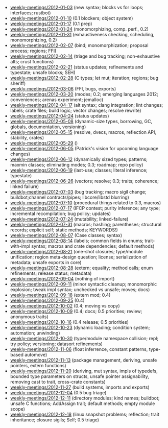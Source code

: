 
* [weekly-meetings/2012-01-03](weekly-meetings/2012-01-03.md) (new syntax; blocks vs for loops; interfaces; rustbot)
* [weekly-meetings/2012-01-10](weekly-meetings/2012-01-10.md) (0.1 blockers; object system)
* [weekly-meetings/2012-01-17](weekly-meetings/2012-01-17.md) (0.1 prep)
* [weekly-meetings/2012-01-24](weekly-meetings/2012-01-24.md) (monomorphizing, comp. perf., 0.2)
* [weekly-meetings/2012-01-31](weekly-meetings/2012-01-31.md) (exhaustiveness checking, scheduling, monomorphizing, 0.2)
* [weekly-meetings/2012-02-07](weekly-meetings/2012-02-07.md) (bind; monomorphization; proposal process; regions; FFI)
* [weekly-meetings/2012-02-14](weekly-meetings/2012-02-14.md) (triage and bug tracking; non-exhaustive alts; crust functions)
* [weekly-meetings/2012-02-21](weekly-meetings/2012-02-21.md) (status updates; refinements and typestate; unsafe blocks; SEH)
* [weekly-meetings/2012-02-28](weekly-meetings/2012-02-28.md) (C types; let mut; iteration; regions; bug sheriff)
* [weekly-meetings/2012-03-06](weekly-meetings/2012-03-06.md) (FFI, bugs, exports)
* [weekly-meetings/2012-03-20](weekly-meetings/2012-03-20.md) (modes; 0.2; emerging languages 2012; conveniences; arenas experiment; jemalloc)
* [weekly-meetings/2012-04-17](weekly-meetings/2012-04-17.md) (alt syntax; clang integration; lint changes; labels; crate files; build logic; vector changes; resolve rewrite)
* [weekly-meetings/2012-04-24](weekly-meetings/2012-04-24.md) (status updates)
* [weekly-meetings/2012-05-08](weekly-meetings/2012-05-08.md) (dynamic-size types, borrowing, GC, globals, documentation, versioning)
* [weekly-meetings/2012-05-15](weekly-meetings/2012-05-15.md) (resolve, dvecs, macros, reflection API, stability, crates)
* [weekly-meetings/2012-05-29](weekly-meetings/2012-05-29.md) ()
* [weekly-meetings/2012-06-05](weekly-meetings/2012-06-05.md) (Patrick's vision for upcoming language changes)
* [weekly-meetings/2012-06-12](weekly-meetings/2012-06-12.md) (dynamically sized types; patterns; maxmin classes; eliminating modes; 0.3; roadmap; repo policy)
* [weekly-meetings/2012-06-19](weekly-meetings/2012-06-19.md) (last-use; classes; literal inference; typestate)
* [weekly-meetings/2012-06-26](weekly-meetings/2012-06-26.md) (vectors; resolve; 0.3; traits; coherence; linked failure)
* [weekly-meetings/2012-07-03](weekly-meetings/2012-07-03.md) (bug tracking; macro sigil change; buildbot;channel contracts/pipes; libcore/libstd blurring)
* [weekly-meetings/2012-07-10](weekly-meetings/2012-07-10.md) (procedural things related to 0.3, macros)
* [weekly-meetings/2012-07-17](weekly-meetings/2012-07-17.md) (IFCP contest; purity inference; any type; incremental recompilation; bug policy; updates)
* [weekly-meetings/2012-07-24](weekly-meetings/2012-07-24.md) (mutability; linked-failure)
* [weekly-meetings/2012-07-31](weekly-meetings/2012-07-31.md) (macros; hashing; parentheses; structural records; explicit self; static methods; KEYWORDS!)
* [weekly-meetings/2012-08-07](weekly-meetings/2012-08-07.md) (Case classes; syntax)
* [weekly-meetings/2012-08-14](weekly-meetings/2012-08-14.md) (labels; common fields in enums; trait-with-impl syntax; macros and crate dependencies; default methods)
* [weekly-meetings/2012-08-21](weekly-meetings/2012-08-21.md) (one-shot closures; type/module unification; region meta-design question; license; serialization of metadata; unsafe exports in core)
* [weekly-meetings/2012-08-28](weekly-meetings/2012-08-28.md) (extern; equality; method calls; enum refinements; release status; metadata)
* [weekly-meetings/2012-09-04](weekly-meetings/2012-09-04.md) (nothing of import)
* [weekly-meetings/2012-09-11](weekly-meetings/2012-09-11.md) (minor syntactic cleanup; monomorphic explosion; tweak impl syntax; unchecked vs unsafe; moves; docs)
* [weekly-meetings/2012-09-18](weekly-meetings/2012-09-18.md) (extern mod; 0.4)
* [weekly-meetings/2012-09-25](weekly-meetings/2012-09-25.md) (0.4)
* [weekly-meetings/2012-10-02](weekly-meetings/2012-10-02.md) (0.4; moving vs copy)
* [weekly-meetings/2012-10-09](weekly-meetings/2012-10-09.md) (0.4; docs; 0.5 priorities; review; anonymous traits)
* [weekly-meetings/2012-10-16](weekly-meetings/2012-10-16.md) (0.4 release; 0.5 priorities)
* [weekly-meetings/2012-10-23](weekly-meetings/2012-10-23.md) (dynamic loading; condition system; automation; unwinding)
* [weekly-meetings/2012-10-30](weekly-meetings/2012-10-30.md) (type/module namespace collision; repl; try policy; versioning; datasort refinements)
* [weekly-meetings/2012-11-06](weekly-meetings/2012-11-06.md) (float inferrence, constant patterns, type-based automove)
* [weekly-meetings/2012-11-13](weekly-meetings/2012-11-13.md) (package management, deriving, unsafe pointers, extern functions)
* [weekly-meetings/2012-11-20](weekly-meetings/2012-11-20.md) (deriving, mut syntax, impls of typedefs, bounded type parameters on structs, unsafe pointer assignability, removing cast to trait, cross-crate constants)
* [weekly-meetings/2012-11-27](weekly-meetings/2012-11-27.md) (build systems, imports and exports)
* [weekly-meetings/2012-12-04](weekly-meetings/2012-12-04.md) (0.5 bug triage)
* [weekly-meetings/2012-12-11](weekly-meetings/2012-12-11.md) (directory modules; kind names; buildbot; unsafe C functions; AddAssign trait; default methods; empty module scope)
* [weekly-meetings/2012-12-18](weekly-meetings/2012-12-18.md) (linux snapshot problems; reflection; trait inheritance; closure sigils; Self; 0.5 triage)
